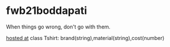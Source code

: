 # fwb21boddapati

When things go wrong, don't go with them.

[hosted at](https://fwb21boddapati.herokuapp.com/)
class Tshirt: brand(string),material(string),cost(number)
